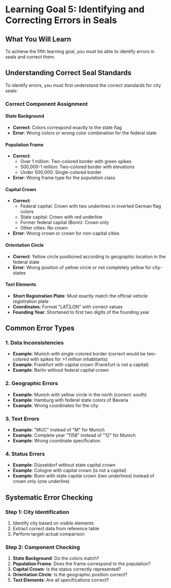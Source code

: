 # Learning Goal 5: Identifying and Correcting Errors in Seals

## What You Will Learn

To achieve the fifth learning goal, you must be able to identify errors in seals and correct them.

## Understanding Correct Seal Standards

To identify errors, you must first understand the correct standards for city seals:

### Correct Component Assignment

#### State Background
- **Correct**: Colors correspond exactly to the state flag
- **Error**: Wrong colors or wrong color combination for the federal state

#### Population Frame
- **Correct**: 
  - Over 1 million: Two-colored border with green spikes
  - 500,000-1 million: Two-colored border with elevations
  - Under 500,000: Single-colored border
- **Error**: Wrong frame type for the population class

#### Capital Crown
- **Correct**:
  - Federal capital: Crown with two underlines in inverted German flag colors
  - State capital: Crown with red underline
  - Former federal capital (Bonn): Crown only
  - Other cities: No crown
- **Error**: Wrong crown or crown for non-capital cities

#### Orientation Circle
- **Correct**: Yellow circle positioned according to geographic location in the federal state
- **Error**: Wrong position of yellow circle or not completely yellow for city-states

#### Text Elements
- **Short Registration Plate**: Must exactly match the official vehicle registration plate
- **Coordinates**: Format "LAT|LON" with correct values
- **Founding Year**: Shortened to first two digits of the founding year

## Common Error Types

### 1. Data Inconsistencies
- **Example**: Munich with single-colored border (correct would be two-colored with spikes for >1 million inhabitants)
- **Example**: Frankfurt with capital crown (Frankfurt is not a capital)
- **Example**: Berlin without federal capital crown

### 2. Geographic Errors
- **Example**: Munich with yellow circle in the north (correct: south)
- **Example**: Hamburg with federal state colors of Bavaria
- **Example**: Wrong coordinates for the city

### 3. Text Errors
- **Example**: "MUC" instead of "M" for Munich
- **Example**: Complete year "1158" instead of "12" for Munich
- **Example**: Wrong coordinate specification

### 4. Status Errors
- **Example**: Düsseldorf without state capital crown
- **Example**: Cologne with capital crown (is not a capital)
- **Example**: Bonn with state capital crown (two underlines) instead of crown only (one underline)

## Systematic Error Checking

### Step 1: City Identification
1. Identify city based on visible elements
2. Extract correct data from reference table
3. Perform target-actual comparison

### Step 2: Component Checking
1. **State Background**: Do the colors match?
2. **Population Frame**: Does the frame correspond to the population?
3. **Capital Crown**: Is the status correctly represented?
4. **Orientation Circle**: Is the geographic position correct?
5. **Text Elements**: Are all specifications correct?
